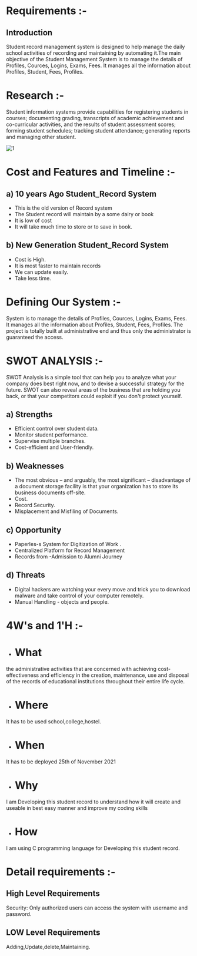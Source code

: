 # Requirements :-
## Introduction 
Student record management system is designed to help manage the daily school activities of recording and maintaining by automating it.The main objective of the Student Management System is to manage the details of Profiles, Cources, Logins, Exams, Fees. It manages all the information about Profiles, Student, Fees, Profiles. 

# Research :-
Student information systems provide capabilities for registering students in courses; documenting grading, transcripts of academic achievement and co-curricular activities, and the results of student assessment scores; forming student schedules; tracking student attendance; generating reports and managing other student. 





 ![1](https://codecanyon.img.customer.envatousercontent.com/files/243731726/Inline-Preview-Image.jpg?auto=compress%2Cformat&q=80&fit=crop&crop=top&max-h=8000&max-w=590&s=ad569b62f42f27c791fb1451062feb61)
                                                                          


# Cost and Features and Timeline :-




## a)	10 years Ago Student_Record System

- This is the old version of Record system
- The Student record will maintain by a some dairy or book
- It is low of cost
- It will take much time to store or to save in book.

## b)  	New Generation Student_Record System

- Cost is High.
- It is most faster to maintain records
- We can update easily.
- Take less time.

# Defining Our System :-
System is to manage the details of Profiles, Cources, Logins, Exams, Fees. It manages all the information about Profiles, Student, Fees, Profiles. The project is totally built at administrative end and thus only the administrator is guaranteed the access.

# SWOT ANALYSIS :-
SWOT Analysis is a simple tool that can help you to analyze what your company does best right now, and to devise a successful strategy for the future. SWOT can also reveal areas of the business that are holding you back, or that your competitors could exploit if you don't protect yourself.


## a) Strengths 
- Efficient control over student data.
- Monitor student performance.
- Supervise multiple branches.
- Cost-efficient and User-friendly.
## b) Weaknesses
- The most obvious – and arguably, the most significant – disadvantage of a document storage facility is that your organization has to store its business documents off-site. 
- Cost.
- Record Security.
- Misplacement and Misfiling of Documents.
## c)  Opportunity
- Paperles-s System for Digitization of Work .
- Centralized Platform for Record Management 
- Records from -Admission to Alumni Journey
## d) Threats 
- Digital hackers are watching your every move and trick you to download malware and take control of your computer remotely.
- Manual Handling - objects and people.

# 4W's and 1'H :-
- # What
the administrative activities that are concerned with achieving cost-effectiveness and efficiency in the creation, maintenance, use and disposal of the records of    educational institutions throughout their entire life cycle.
- # Where 
 It has to be used school,college,hostel.
- # When
It has to be deployed 25th of November 2021
- # Why
 I am Developing this student record to understand how it will create and useable in best easy manner and improve my coding skills
- # How
 I am using C programming language for Developing this student record.
 # Detail requirements :-
 ## High Level Requirements
 Security: Only authorized users can access the system with username and password. 
 

## LOW Level Requirements
Adding,Update,delete,Maintaining.

 

